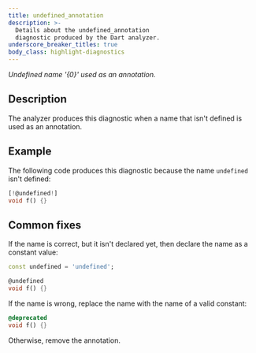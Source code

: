 ```yaml
---
title: undefined_annotation
description: >-
  Details about the undefined_annotation
  diagnostic produced by the Dart analyzer.
underscore_breaker_titles: true
body_class: highlight-diagnostics
---
```


_Undefined name '{0}' used as an annotation._

## Description

The analyzer produces this diagnostic when a name that isn't defined is
used as an annotation.

## Example

The following code produces this diagnostic because the name `undefined`
isn't defined:

```dart
[!@undefined!]
void f() {}
```

## Common fixes

If the name is correct, but it isn't declared yet, then declare the name as
a constant value:

```dart
const undefined = 'undefined';

@undefined
void f() {}
```

If the name is wrong, replace the name with the name of a valid constant:

```dart
@deprecated
void f() {}
```

Otherwise, remove the annotation.
